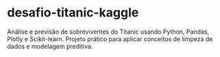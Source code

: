 # desafio-titanic-kaggle
Análise e previsão de sobreviventes do Titanic usando Python, Pandas, Plotly e Scikit-learn. Projeto prático para aplicar conceitos de limpeza de dados e modelagem preditiva.
